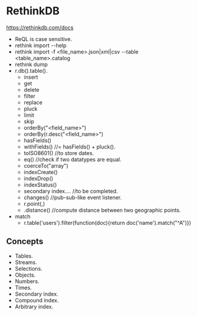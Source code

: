 # RethinkDB
<https://rethinkdb.com/docs>

* ReQL is case sensitive.
* rethink import --help
* rethink import -f <file_name>.json|xml|csv --table <table_name>.catalog
* rethink dump
* r.db().table().
	* insert
	* get
	* delete
	* filter
	* replace
	* pluck
	* limit
	* skip
	* orderBy("<field_name>")
	* orderBy(r.desc("<field_name>")
	* hasFields()
	* withFields() //= hasFields() + pluck().
	* toISO8601() //to store dates.
	* eq() //check if two datatypes are equal.
	* coerceTo("array")
	* indexCreate()
	* indexDrop()
	* indexStatus()
	* secondary index.... //to be completed.
	* changes() //pub-sub-like event listener.
	* r.point(<x-coord>,<y-coord>)
	* .distance() //compute distance between two geographic points.
* match
	* r.table('users').filter(function(doc){return doc('name').match("^A")})

## Concepts

* Tables.
* Streams.
* Selections.
* Objects.
* Numbers.
* Times.
* Secondary index.
* Compound index.
* Arbitrary index.


